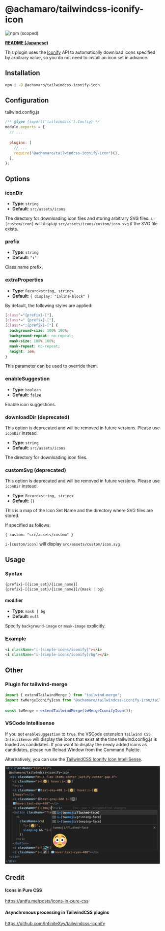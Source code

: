 # @achamaro/tailwindcss-iconify-icon

![npm (scoped)](https://img.shields.io/npm/v/@achamaro/tailwindcss-iconify-icon)

[**README (Japanese)**](README_ja.md)

[Iconify]: https://iconify.design/

This plugin uses the [Iconify] API to automatically download icons specified by arbitrary value, so you do not need to install an icon set in advance.

## Installation

```sh
npm i -D @achamaro/tailwindcss-iconify-icon
```

## Configuration

tailwind.config.js

```javascript
/** @type {import('tailwindcss').Config} */
module.exports = {
  // ...

  plugins: [
    // ...
    require("@achamaro/tailwindcss-iconify-icon")(),
  ],
};
```

## Options

### iconDir

- **Type**: `string`
- **Default**: `src/assets/icons`

The directory for downloading icon files and storing arbitrary SVG files.
`i-[custom/icon]` will display `src/assets/icons/custom/icon.svg` if the SVG file exists.

### prefix

- **Type**: `string`
- **Default**: `"i"`

Class name prefix.

### extraProperties

- **Type**: `Record<string, string>`
- **Default**: `{ display: "inline-block" }`

By default, the following styles are applied:

```css
[class^="{prefix}-["],
[class*=" {prefix}-["],
[class*=":{prefix}-["] {
  background-size: 100% 100%;
  background-repeat: no-repeat;
  mask-size: 100% 100%;
  mask-repeat: no-repeat;
  height: 1em;
}
```

This parameter can be used to override them.

### enableSuggestion

- **Type**: `boolean`
- **Default**: `false`

Enable icon suggestions.

### downloadDir (deprecated)

This option is deprecated and will be removed in future versions. Please use `iconDir` instead.

- **Type**: `string`
- **Default**: `src/assets/icons`

The directory for downloading icon files.

### customSvg (deprecated)

This option is deprecated and will be removed in future versions. Please use `iconDir` instead.

- **Type**: `Record<string, string>`
- **Default**: `{}`

This is a map of the Icon Set Name and the directory where SVG files are stored.

If specified as follows:

```
{ custom: "src/assets/custom" }
```

`i-[custom/icon]` will display `src/assets/custom/icon.svg`

## Usage

### Syntax

```
{prefix}-[{icon_set}/{icon_name}]
{prefix}-[{icon_set}/{icon_name}]/{mask | bg}
```

#### modifier

- **Type**: `mask | bg`
- **Default**: `null`

Specify `background-image` or `mask-image` explicitly.

### Example

```html
<i className="i-[simple-icons/iconify]"></i>
<i className="i-[simple-icons/iconify]/bg"></i>
```

## Other

### Plugin for tailwind-merge

```typescript
import { extendTailwindMerge } from "tailwind-merge";
import twMergeIconifyIcon from "@achamaro/tailwindcss-iconify-icon/tailwind-merge-plugin";

const twMerge = extendTailwindMerge(twMergeIconifyIcon());
```

### VSCode Intellisense

If you set `enableSuggestion` to `true`, the VSCode extension `Tailwind CSS IntelliSense` will display the icons that exist at the time tailwind.config.js is loaded as candidates. If you want to display the newly added icons as candidates, please run Reload Window from the Command Palette.

Alternatively, you can use the [TailwindCSS Iconify Icon IntelliSense](https://marketplace.visualstudio.com/items?itemName=achamaro.tailwindcss-iconify-icon-intellisense).

![tailwindcss-iconify-icon-intellisense](tailwindcss-iconify-icon-intellisense.png)

## Credit

#### Icons in Pure CSS

https://antfu.me/posts/icons-in-pure-css

#### Asynchronous processing in TailwindCSS plugins

https://github.com/InfiniteXyy/tailwindcss-iconify
